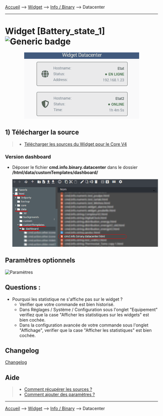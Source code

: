 
<a href="{{site.url}}/documentation">Accueil</a> --> <a href="{{site.url}}/documentation/{{site.widget}}">Widget</a> --> <a href="{{site.url}}/documentation/{{site.widget}}/fr_FR/info/binary">Info / Binary</a> --> Datacenter

------------

# Widget [Battery_state_1] ![Generic badge](https://img.shields.io/badge/Version-4.3%20%7C%204.4-green.svg)

<center><img src="img/capture1.gif" alt="Datacenter" /></center>


## 1) Télécharger la source
> - <a href="{{site.url_git}}/WIDGET_cmd.info.binary.datacenter" target="_blank">Télécharger les sources du Widget pour le Core V4</a>

### Version dashboard

- Déposer le fichier <b>cmd.info.binary.datacenter</b> dans le dossier <b>/html/data/customTemplates/dashboard/</b>

  <img src="img/capture1_2.png" alt="Téléchargement du widget" />


## Paramètres optionnels

<img src="images/parametre3.png" alt="Paramètres" />




## Questions :
- Pourquoi les statistique ne s'affiche pas sur le widget ?
  - Verifier que votre commande est bien historisé. 
  - Dans Réglages / Système / Configuration sous l'onglet "Equipement" verifiez que la case "Afficher les statistiques sur les widgets" est bien cochée.
  - Dans la configuration avancée de votre commande sous l'onglet "Affichage", verifier que la case "Afficher les statistiques" est bien cochée.

## Changelog

<a href="./changelog">Changelog</a>

## Aide
> - [Comment récupérer les sources ?]({{site.url}}/documentation/{{site.help}}/fr_FR/download)
> - [Comment ajouter des paramètres ?]({{site.url}}/documentation/{{site.help}}/fr_FR/application)

-------------------

<a href="{{site.url}}/documentation">Accueil</a> --> <a href="{{site.url}}/documentation/{{site.widget}}">Widget</a> --> <a href="{{site.url}}/documentation/{{site.widget}}/fr_FR/info/binary">Info / Binary</a> --> Datacenter